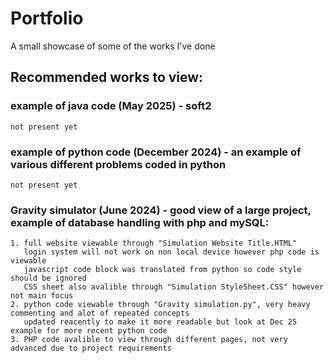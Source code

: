 # Portfolio
A small showcase of some of the works I've done 

## Recommended works to view:
###  example of java code (May 2025) - soft2
    not present yet
###  example of python code (December 2024) - an example of various different problems coded in python
    not present yet
###  Gravity simulator (June 2024) - good view of a large project, example of database handling with php and mySQL:
    1. full website viewable through "Simulation Website Title.HTML"
       login system will not work on non local device however php code is viewable 
       javascript code block was translated from python so code style should be ignored
       CSS sheet also avalible through "Simulation StyleSheet.CSS" however not main focus 
    2. python code viewable through "Gravity simulation.py", very heavy commenting and alot of repeated concepts
       updated reacently to make it more readable but look at Dec 25 example for more recent python code
    3. PHP code avalible to view through different pages, not very advanced due to project requirements 

